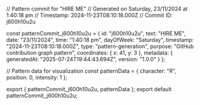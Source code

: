 // Pattern commit for "HIRE ME"
// Generated on Saturday, 23/11/2024 at 1:40:18 pm
// Timestamp: 2024-11-23T08:10:18.000Z
// Commit ID: j600h10u2u

const patternCommit_j600h10u2u = {
  id: "j600h10u2u",
  text: "HIRE ME",
  date: "23/11/2024",
  time: "1:40:18 pm",
  dayOfWeek: "Saturday",
  timestamp: "2024-11-23T08:10:18.000Z",
  type: "pattern-generation",
  purpose: "GitHub contribution graph pattern",
  coordinates: {
    x: 41,
    y: 3
  },
  metadata: {
    generatedAt: "2025-07-24T19:44:43.694Z",
    version: "1.0.0"
  }
};

// Pattern data for visualization
const patternData = {
  character: "R",
  position: 0,
  intensity: 1
};

export { patternCommit_j600h10u2u, patternData };
export default patternCommit_j600h10u2u;
